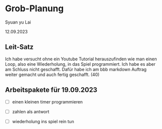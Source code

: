 # Grob-Planung

Syuan yu Lai

12.09.2023

## Leit-Satz

Ich habe versucht ohne ein Youtube Tutorial herauszufinden wie man einen Loop, also eine Wiederholung, in das Spiel programmiert. Ich habe es aber am Schluss nicht geschafft. Dafür habe ich am bbb markdown Auftrag weiter gemacht und auch fertig geschafft. (40)

## Arbeitspakete für 19.09.2023


- [ ] einen kleinen timer programmieren
- [ ] zahlen als antwort

- [ ] wiederholung ins spiel rein tun

